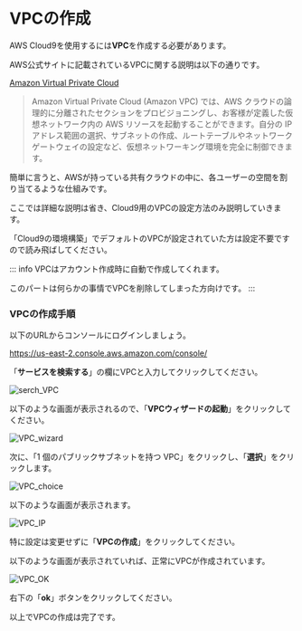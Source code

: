 # VPCの作成

AWS Cloud9を使用するには**VPC**を作成する必要があります。

AWS公式サイトに記載されているVPCに関する説明は以下の通りです。

[Amazon Virtual Private Cloud](https://aws.amazon.com/jp/vpc/)

>Amazon Virtual Private Cloud (Amazon VPC) では、AWS クラウドの論理的に分離されたセクションをプロビジョニングし、お客様が定義した仮想ネットワーク内の AWS リソースを起動することができます。自分の IP アドレス範囲の選択、サブネットの作成、ルートテーブルやネットワークゲートウェイの設定など、仮想ネットワーキング環境を完全に制御できます。

簡単に言うと、AWSが持っている共有クラウドの中に、各ユーザーの空間を割り当てるような仕組みです。

ここでは詳細な説明は省き、Cloud9用のVPCの設定方法のみ説明していきます。


「Cloud9の環境構築」でデフォルトのVPCが設定されていた方は設定不要ですので読み飛ばしてください。

::: info
VPCはアカウント作成時に自動で作成してくれます。

このパートは何らかの事情でVPCを削除してしまった方向けです。
:::

### VPCの作成手順

以下のURLからコンソールにログインしましょう。

https://us-east-2.console.aws.amazon.com/console/

「**サービスを検索する**」の欄にVPCと入力してクリックしてください。

![serch_VPC](https://i.gyazo.com/4a7b7d209f06037c8958c5935e55b26f.png)

以下のような画面が表示されるので、「**VPCウィザードの起動**」をクリックしてください。

![VPC_wizard](https://i.gyazo.com/6f818dbd64c00d891e67c74227f20acb.png)

次に、「1 個のパブリックサブネットを持つ VPC」をクリックし、「**選択**」をクリックします。

![VPC_choice](https://i.gyazo.com/316393bdc7931058802e9cce61b62b2b.png)

以下のような画面が表示されます。

![VPC_IP](https://i.gyazo.com/ff0a8910821886f7d0bfd09d9789c732.png)

特に設定は変更せずに「**VPCの作成**」をクリックしてください。


以下のような画面が表示されていれば、正常にVPCが作成されています。

![VPC_OK](https://i.gyazo.com/aafc733bcfe926b01834f1677dec7c8a.png)

右下の「**ok**」ボタンをクリックしてください。

以上でVPCの作成は完了です。